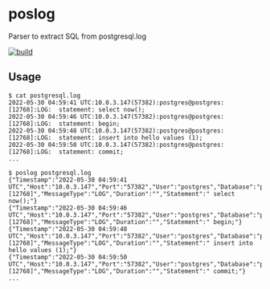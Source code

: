 # poslog

Parser to extract SQL from postgresql.log

[![build](https://github.com/winebarrel/poslog/actions/workflows/build.yml/badge.svg)](https://github.com/winebarrel/poslog/actions/workflows/build.yml)

## Usage

```
$ cat postgresql.log
2022-05-30 04:59:41 UTC:10.0.3.147(57382):postgres@postgres:[12768]:LOG:  statement: select now();
2022-05-30 04:59:46 UTC:10.0.3.147(57382):postgres@postgres:[12768]:LOG:  statement: begin;
2022-05-30 04:59:48 UTC:10.0.3.147(57382):postgres@postgres:[12768]:LOG:  statement: insert into hello values (1);
2022-05-30 04:59:50 UTC:10.0.3.147(57382):postgres@postgres:[12768]:LOG:  statement: commit;
...

$ poslog postgresql.log
{"Timestamp":"2022-05-30 04:59:41 UTC","Host":"10.0.3.147","Port":"57382","User":"postgres","Database":"postgres","Pid":"[12768]","MessageType":"LOG","Duration":"","Statement":" select now();"}
{"Timestamp":"2022-05-30 04:59:46 UTC","Host":"10.0.3.147","Port":"57382","User":"postgres","Database":"postgres","Pid":"[12768]","MessageType":"LOG","Duration":"","Statement":" begin;"}
{"Timestamp":"2022-05-30 04:59:48 UTC","Host":"10.0.3.147","Port":"57382","User":"postgres","Database":"postgres","Pid":"[12768]","MessageType":"LOG","Duration":"","Statement":" insert into hello values (1);"}
{"Timestamp":"2022-05-30 04:59:50 UTC","Host":"10.0.3.147","Port":"57382","User":"postgres","Database":"postgres","Pid":"[12768]","MessageType":"LOG","Duration":"","Statement":" commit;"}
...
```
